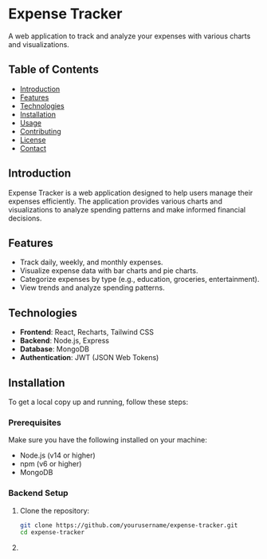 # Expense Tracker

A web application to track and analyze your expenses with various charts and visualizations.

## Table of Contents

- [Introduction](#introduction)
- [Features](#features)
- [Technologies](#technologies)
- [Installation](#installation)
- [Usage](#usage)
- [Contributing](#contributing)
- [License](#license)
- [Contact](#contact)

## Introduction

Expense Tracker is a web application designed to help users manage their expenses efficiently. The application provides various charts and visualizations to analyze spending patterns and make informed financial decisions.

## Features

- Track daily, weekly, and monthly expenses.
- Visualize expense data with bar charts and pie charts.
- Categorize expenses by type (e.g., education, groceries, entertainment).
- View trends and analyze spending patterns.

## Technologies

- **Frontend**: React, Recharts, Tailwind CSS
- **Backend**: Node.js, Express
- **Database**: MongoDB
- **Authentication**: JWT (JSON Web Tokens)

## Installation

To get a local copy up and running, follow these steps:

### Prerequisites

Make sure you have the following installed on your machine:

- Node.js (v14 or higher)
- npm (v6 or higher)
- MongoDB

### Backend Setup

1. Clone the repository:

   ```bash
   git clone https://github.com/yourusername/expense-tracker.git
   cd expense-tracker
   ```

2. 
